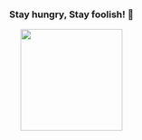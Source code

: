 <div align="center">

  ### Stay hungry, Stay foolish! 👋
  
  <img height="180em" src="https://github-readme-stats.vercel.app/api?username=zombee0&show_icons=true&theme=radical&include_all_commits=true"/>
</div>
